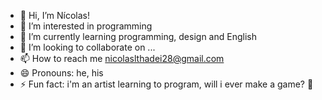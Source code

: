 - 👋 Hi, I’m Nícolas!
- 👀 I’m interested in programming
- 🌱 I’m currently learning programming, design and English
- 💞️ I’m looking to collaborate on ...
- 📫 How to reach me nicolaslthadei28@gmail.com
- 😄 Pronouns: he, his
- ⚡ Fun fact: i'm an artist learning to program, will i ever make a game? 🐶

<!---
Hiroshi287/Hiroshi287 is a ✨ special ✨ repository because its `README.md` (this file) appears on your GitHub profile.
You can click the Preview link to take a look at your changes.
--->
